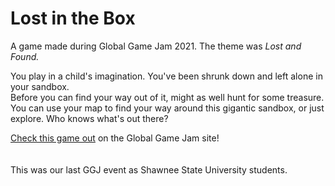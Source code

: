 # Lost in the Box

A game made during Global Game Jam 2021. The theme was *Lost and Found.*  

You play in a child's imagination. You've been shrunk down and left alone in your sandbox.  
Before you can find your way out of it, might as well hunt for some treasure. You can use your map to find your way around this gigantic sandbox, or just explore. 
Who knows what's out there?


[Check this game out](https://globalgamejam.org/2021/games/lost-box-9) on the Global Game Jam site!  
<br>
<br>
This was our last GGJ event as Shawnee State University students. 
